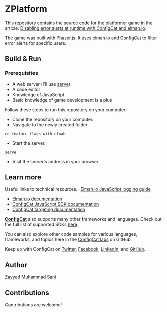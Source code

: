 # ZPlatform

This repository contains the source code for the platformer game in the article: [Disabling error alerts at runtime with ConfigCat and elmah.io](https://medium.com/@sigewuzhere/disabling-error-alerts-at-runtime-with-elmah-io-and-configcat-e7c5e15ddf23).

The game was built with Phaser.js. It uses elmah.io and [ConfigCat](https://configcat.com/) to filter error alerts for specific users. 


## Build & Run
### Prerequisites
- A web server (I'll use [serve](https://www.npmjs.com/package/serve))
- A code editor
- Knowledge of JavaScript
- Basic knowledge of game development is a plus

Follow these steps to run this repository on your computer:
- Clone the repository on your computer.
- Navigate to the newly created folder.
```
cd feature-flags-with-elmah
```
- Start the server.
```
serve
```
- Visit the server's address in your browser.

## Learn more

Useful links to technical resources.
-[Elmah.io JavaScript logging guide](https://docs.elmah.io/logging-to-elmah-io-from-javascript/)
- [Elmah.io documentation](https://docs.elmah.io/)
- [ConfigCat JavaScript SDK documentation](https://configcat.com/docs/sdk-reference/js/)
- [ConfigCat targeting documentation](https://configcat.com/docs/advanced/targeting/)

[**ConfigCat**](https://configcat.com) also supports many other frameworks and languages. Check out the full list of supported SDKs [here](https://configcat.com/docs/sdk-reference/overview/).

You can also explore other code samples for various languages, frameworks, and topics here in the [ConfigCat labs](https://github.com/configcat-labs) on GitHub.

Keep up with ConfigCat on [Twitter](https://twitter.com/configcat), [Facebook](https://www.facebook.com/configcat), [LinkedIn](https://www.linkedin.com/company/configcat/), and [GitHub](https://github.com/configcat).

## Author
[Zayyad Muhammad Sani](https://github.com/Z-MS)

## Contributions
Contributions are welcome!
